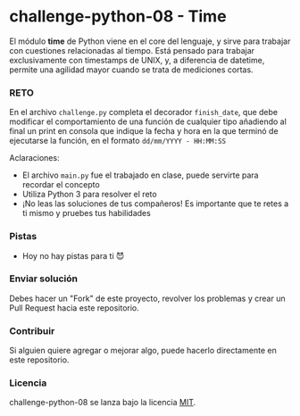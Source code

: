 # challenge-python-08 - Time

El módulo **time** de Python viene en el core del lenguaje, y sirve para trabajar con cuestiones relacionadas al tiempo. Está pensado para trabajar exclusivamente con timestamps de UNIX, y, a diferencia de datetime, permite una agilidad mayor cuando se trata de mediciones cortas.

### RETO

En el archivo `challenge.py` completa el decorador `finish_date`, que debe modificar el comportamiento de una función de cualquier tipo añadiendo al final un print en consola que indique la fecha y hora en la que terminó de ejecutarse la función, en el formato `dd/mm/YYYY - HH:MM:SS`

Aclaraciones:

- El archivo `main.py` fue el trabajado en clase, puede servirte para recordar el concepto
- Utiliza Python 3 para resolver el reto
- ¡No leas las soluciones de tus compañeros! Es importante que te retes a ti mismo y pruebes tus habilidades

### Pistas

- Hoy no hay pistas para ti 😈

### Enviar solución

Debes hacer un "Fork" de este proyecto, revolver los problemas y crear un Pull Request hacia este repositorio.

### Contribuir

Si alguien quiere agregar o mejorar algo, puede hacerlo directamente en este repositorio.

### Licencia

challenge-python-08 se lanza bajo la licencia [MIT](https://opensource.org/licenses/MIT).
